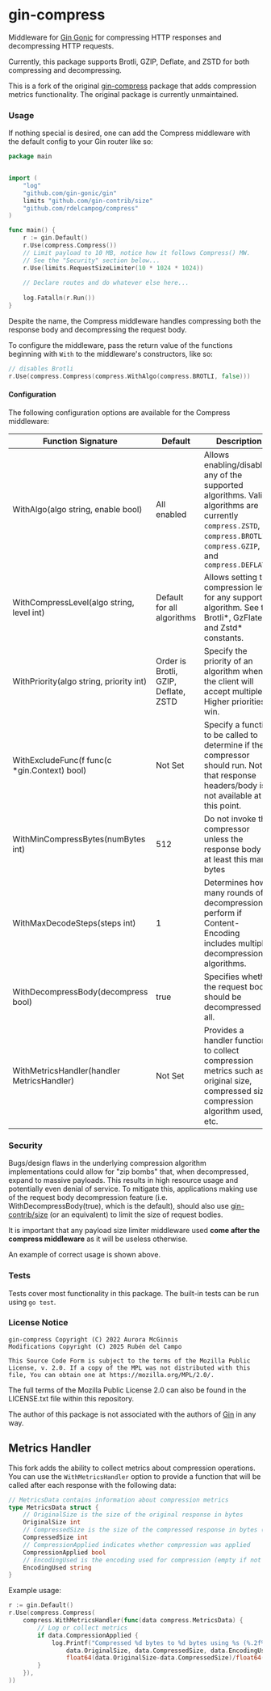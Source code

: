 # gin-compress

Middleware for [Gin Gonic](https://github.com/gin-gonic/gin) for compressing HTTP responses
and decompressing HTTP requests.

Currently, this package supports Brotli, GZIP, Deflate, and ZSTD for both compressing and decompressing.

This is a fork of the original [gin-compress](https://github.com/aurowora/compress) package that adds compression metrics functionality. The original package is currently unmaintained.

### Usage

If nothing special is desired, one can add the Compress middleware with the default 
config to your Gin router like so:

```go
package main


import (
	"log"
	"github.com/gin-gonic/gin"
	limits "github.com/gin-contrib/size"
	"github.com/rdelcampog/compress"
)

func main() {
	r := gin.Default()
	r.Use(compress.Compress())
	// Limit payload to 10 MB, notice how it follows Compress() MW.
	// See the "Security" section below...
	r.Use(limits.RequestSizeLimiter(10 * 1024 * 1024)) 
	
	// Declare routes and do whatever else here...
	
	log.Fatalln(r.Run())
}
```

Despite the name, the Compress middleware handles compressing both the response body and decompressing the request body.

To configure the middleware, pass the return value of the functions beginning with `With` 
to the middleware's constructors, like so:

```go
// disables Brotli
r.Use(compress.Compress(compress.WithAlgo(compress.BROTLI, false)))
```

#### Configuration

The following configuration options are available for the Compress middleware:

| Function Signature                           | Default                              | Description                                                                                                                                                           |
|----------------------------------------------|--------------------------------------|-----------------------------------------------------------------------------------------------------------------------------------------------------------------------|
| WithAlgo(algo string, enable bool)           | All enabled                          | Allows enabling/disabling any of the supported algorithms. Valid algorithms are currently `compress.ZSTD`, `compress.BROTLI`, `compress.GZIP`, and `compress.DEFLATE` |
| WithCompressLevel(algo string, level int)    | Default for all algorithms           | Allows setting the compression level for any supported algorithm. See the Brotli*, GzFlate*, and Zstd* constants.                                                     |
| WithPriority(algo string, priority int)      | Order is Brotli, GZIP, Deflate, ZSTD | Specify the priority of an algorithm when the client will accept multiple. Higher priorities win.                                                                     |
| WithExcludeFunc(f func(c *gin.Context) bool) | Not Set                              | Specify a function to be called to determine if the compressor should run. Note that response headers/body is not available at this point.                            |
| WithMinCompressBytes(numBytes int)           | 512                                  | Do not invoke the compressor unless the response body is at least this many bytes                                                                                     |
| WithMaxDecodeSteps(steps int)                | 1                                    | Determines how many rounds of decompression to perform if Content-Encoding includes multiple decompression algorithms.                                                |
| WithDecompressBody(decompress bool)          | true                                 | Specifies whether the request body should be decompressed at all.                                                                                                     |
| WithMetricsHandler(handler MetricsHandler)   | Not Set                              | Provides a handler function to collect compression metrics such as original size, compressed size, compression algorithm used, etc.                                    |

### Security

Bugs/design flaws in the underlying compression algorithm implementations could allow for "zip bombs" that, when
decompressed, expand to massive payloads. This results in high resource usage
and potentially even denial of service. To mitigate this, applications making use of the request body decompression feature
(i.e. WithDecompressBody(true), which is the default), should also use [gin-contrib/size](https://github.com/gin-contrib/size)
(or an equivalent) to limit the size of request bodies.

It is important that any payload size limiter middleware used **come after the compress middleware** as it will be useless otherwise.

An example of correct usage is shown above.

### Tests

Tests cover most functionality in this package. The built-in tests can be run using `go test`.

### License Notice

```
gin-compress Copyright (C) 2022 Aurora McGinnis
Modifications Copyright (C) 2025 Rubén del Campo

This Source Code Form is subject to the terms of the Mozilla Public
License, v. 2.0. If a copy of the MPL was not distributed with this
file, You can obtain one at https://mozilla.org/MPL/2.0/.
```

The full terms of the Mozilla Public License 2.0 can also be 
found in the LICENSE.txt file within this repository.

The author of this package is not associated with the authors of [Gin](https://github.com/gin-gonic/gin) in any way.

## Metrics Handler

This fork adds the ability to collect metrics about compression operations. You can use the `WithMetricsHandler` option to provide a function that will be called after each response with the following data:

```go
// MetricsData contains information about compression metrics
type MetricsData struct {
    // OriginalSize is the size of the original response in bytes
    OriginalSize int
    // CompressedSize is the size of the compressed response in bytes (if compression was applied)
    CompressedSize int
    // CompressionApplied indicates whether compression was applied
    CompressionApplied bool
    // EncodingUsed is the encoding used for compression (empty if not compressed)
    EncodingUsed string
}
```

Example usage:

```go
r := gin.Default()
r.Use(compress.Compress(
    compress.WithMetricsHandler(func(data compress.MetricsData) {
        // Log or collect metrics
        if data.CompressionApplied {
            log.Printf("Compressed %d bytes to %d bytes using %s (%.2f%% reduction)",
                data.OriginalSize, data.CompressedSize, data.EncodingUsed,
                float64(data.OriginalSize-data.CompressedSize)/float64(data.OriginalSize)*100)
        }
    }),
))
```
